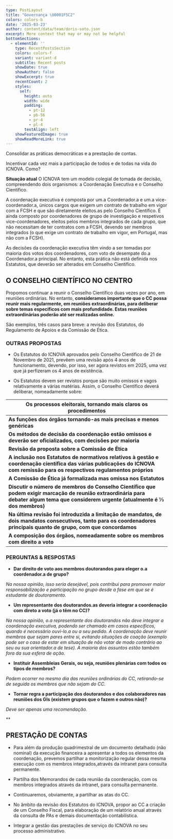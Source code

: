 ```yaml
---
type: PostLayout
title: "Governança \U0001F5C2️"
colors: colors-b
date: '2025-03-23'
author: content/data/team/doris-soto.json
excerpt: More context that may or may not be helpful
bottomSections:
  - elementId: ''
    type: RecentPostsSection
    colors: colors-f
    variant: variant-d
    subtitle: Recent posts
    showDate: true
    showAuthor: false
    showExcerpt: true
    recentCount: 2
    styles:
      self:
        height: auto
        width: wide
        padding:
          - pt-12
          - pb-56
          - pr-4
          - pl-4
        textAlign: left
    showFeaturedImage: true
    showReadMoreLink: true
---
```

Consolidar as práticas democráticas e a prestação de contas.

Incentivar cada vez mais a participação de todos e de todas na vida do ICNOVA. Como?

**Situação atual** O ICNOVA tem um modelo colegial de tomada de decisão, compreendendo dois organismos: a Coordenação Executiva e o Conselho Científico.

A coordenação executiva é composta por um.a Coordenador.a e um.a vice-coordenador.a, únicos cargos que exigem um contrato de trabalho em vigor com a FCSH e que são diretamente eleitos.as pelo Conselho Científico. É ainda composto por coordenadores de grupo de investigação e respetivos vice-coordenadores, eleitos pelos membros integrados de cada grupo, que não necessitam de ter contratos com a FCSH, devendo ser membros integrados (o que exige um contrato de trabalho em vigor, em Portugal, mas não com a FCSH). 

As decisões da coordenação executiva têm vindo a ser tomadas por maioria dos votos dos coordenadores, com voto de desempate do.a Coordenador.a principal. No entanto, esta prática não está definida nos Estatutos, que deverão ser alterados em Conselho Científico.

## **O CONSELHO CIENTÍFICO NO CENTRO**

Propomos continuar a reunir o Conselho Científico duas vezes por ano, em reuniões ordinárias. No entanto, **consideramos importante que o CC possa reunir mais regularmente, em reuniões extraordinárias, para deliberar sobre temas específicos com mais profundidade. Estas reuniões extraordinárias poderão até ser realizadas online.**

São exemplos, três casos para breve: a revisão dos Estatutos, do Regulamento de Apoios e da Comissão de Ética.

### OUTRAS PROPOSTAS

*   Os Estatutos do ICNOVA aprovados pelo Conselho Científico de 21 de Novembro de 2021, prevêem uma revisão após 4 anos de funcionamento, devendo, por isso, ser agora revistos em 2025, uma vez que já perfizeram os 4 anos de existência.

*   Os Estatutos devem ser revistos porque são muito omissos e vagos relativamente a várias matérias. Assim, o Conselho Científico deverá deliberar, nomeadamente sobre:

| **Os processos eleitorais, tornando mais claros os procedimentos**                                                                                                                      |
| --------------------------------------------------------------------------------------------------------------------------------------------------------------------------------------- |
| **As funções dos órgãos tornando-as mais precisas e menos genéricas**                                                                                                                   |
| **Os métodos de decisão da coordenação estão omissos e deverão ser oficializados, com decisões por maioria**                                                                            |
| **Revisão da proposta sobre a Comissão de Ética**                                                                                                                                       |
| **A inclusão nos Estatutos de normativos relativos à gestão e coordenação científica das várias publicações do ICNOVA com remissão para os respectivos regulamentos próprios**          |
| **A Comissão de Ética já formalizada mas omissa nos Estatutos**                                                                                                                         |
| **Discutir o número de membros do Conselho Científico que podem exigir marcação de reunião extraordinária para debater algum tema que considerem urgente (atualmente é ⅓ dos membros)** |
| **Na última revisão foi introduzida a limitação de mandatos, de dois mandatos consecutivos, tanto para os coordenadores principais quanto de grupo, com que concordamos**               |
| **A composição dos órgãos, nomeadamente sobre os membros com direito a voto**                                                                                                           |

### PERGUNTAS & RESPOSTAS

*   **Dar direito de voto aos membros doutorandos para eleger o.a coordenador.a de grupo?**

*Na nossa opinião, isso seria desejável, pois contribui para promover maior responsabilização e participação no grupo desde a fase em que se é estudante de doutoramento.*

*   **Um representante dos doutorandos.as deveria integrar a coordenação com direto a voto (já o têm no CC)?**

*Na nossa opinião, o.a representante dos doutorandos não deve integrar a coordenação executiva, podendo ser chamado em casos específicos, quando é necessário ouvi-lo.a ou a seu pedido. A coordenação deve reunir membros que sejam pares entre si, evitando situações de coação (exemplo pode ser o caso de estar em situação de não votar de modo contrário ao seu ou sua orientador.a de tese). A maioria dos assuntos estão também fora da sua esfera de ação.*

*   **Instituir Assembleias Gerais, ou seja, reuniões plenárias com todos os tipos de membros?**

*Podem ocorrer no mesmo dia das reuniões ordinárias do CC, retirando-se de seguida os membros que não sejam do CC*. 

*   **Tornar regra a participação dos doutorandos e dos colaboradores nas reuniões dos GIs (existem grupos que o fazem e outros não)?**

*Deve ser apenas uma recomendação.*

**

## **PRESTAÇÃO DE CONTAS**

*   Para além da produção quadrimestral de um documento detalhado (não nominal) da execução financeira a apresentar a todos os elementos da coordenação, prevemos partilhar a monitorização regular dessa mesma execução com os membros integrados,através da intranet para consulta permanente.

*   Partilha dos Memorandos de cada reunião da coordenação, com os membros integrados através da intranet, para consulta permanente. 

*   Continuaremos, obviamente, a partilhar as atas do CC.

*   No âmbito da revisão dos Estatutos do ICNOVA, propor ao CC a criação de um Conselho Fiscal, para elaboração de um relatório anual através da consulta de PAs e demais documentação contabilística.

*   Integrar a gestão das prestações de serviço do ICNOVA no seu processo administrativo.

